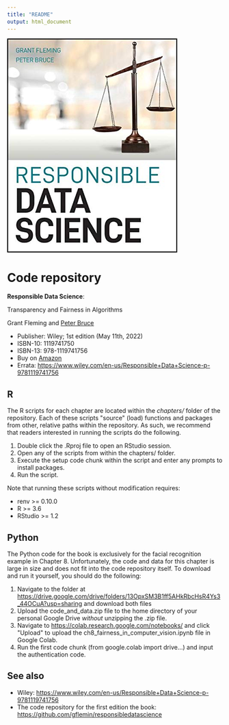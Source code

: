 ```yaml
---
title: "README"
output: html_document
---
```


![Book cover](/images/responsible_ds_cover.jpg)

# Code repository
**Responsible Data Science**:  

Transparency and Fairness in Algorithms

Grant Fleming and [Peter Bruce](https://www.amazon.com/Peter-Bruce/e/B01N3C4ACN%3Fref=dbs_a_mng_rwt_scns_share)

- Publisher: Wiley; 1st edition (May 11th, 2022)
- ISBN-10: 1119741750
- ISBN-13: 978-1119741756
- Buy on [Amazon](https://www.amazon.com/Responsible-Data-Science-Transparency-Algorithms/dp/1119741750)
- Errata: https://www.wiley.com/en-us/Responsible+Data+Science-p-9781119741756

## R
The R scripts for each chapter are located within the _chapters/_
folder of the repository. Each of these scripts "source" (load) functions 
and packages from other, relative paths within the repository. 
As such, we recommend that readers interested in running the scripts do the following.

1. Double click the .Rproj file to open an RStudio session. 
2. Open any of the scripts from within the chapters/ folder. 
3. Execute the setup code chunk within the script and enter any prompts to install packages.
4. Run the script.

Note that running these scripts without modification requires:

- renv >= 0.10.0
- R >= 3.6
- RStudio >= 1.2

## Python
The Python code for the book is exclusively for the facial recognition
example in Chapter 8. Unfortunately, the code and data for this chapter is 
large in size and does not fit into the code repository itself. To download and
run it yourself, you should do the following:

1. Navigate to the folder at https://drive.google.com/drive/folders/13OpxSM3B1ff5AHkRbcHsR4Ys3_44OCuA?usp=sharing and
download both files
2. Upload the code_and_data.zip file to the home directory of your personal Google Drive _without_ unzipping the .zip
file.
3. Navigate to https://colab.research.google.com/notebooks/ and click "Upload" to upload the 
ch8_fairness_in_computer_vision.ipynb file in Google Colab.
4. Run the first code chunk (from google.colab import drive...) and input the authentication code.

## See also
- Wiley: https://www.wiley.com/en-us/Responsible+Data+Science-p-9781119741756
- The code repository for the first edition the book: https://github.com/gflemin/responsibledatascience